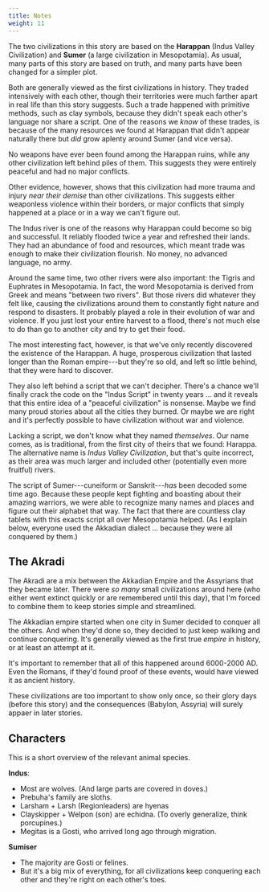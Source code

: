 ```yaml
---
title: Notes
weight: 11
---
```


The two civilizations in this story are based on the **Harappan** (Indus Valley Civilization) and **Sumer** (a large civilization in Mesopotamia). As usual, many parts of this story are based on truth, and many parts have been changed for a simpler plot.

Both are generally viewed as the first civilizations in history. They traded intensively with each other, though their territories were much farther apart in real life than this story suggests. Such a trade happened with primitive methods, such as clay symbols, because they didn't speak each other's language nor share a script. One of the reasons we _know_ of these trades, is because of the many resources we found at Harappan that didn't appear naturally there but _did_ grow aplenty around Sumer (and vice versa).

No weapons have ever been found among the Harappan ruins, while any other civilization left behind piles of them. This suggests they were entirely peaceful and had no major conflicts.

Other evidence, however, shows that this civilization had more trauma and injury _near their demise_ than other civilizations. This suggests either weaponless violence within their borders, or major conflicts that simply happened at a place or in a way we can't figure out.

The Indus river is one of the reasons why Harappan could become so big and successful. It reliably flooded twice a year and refreshed their lands. They had an abundance of food and resources, which meant trade was enough to make their civilization flourish. No money, no advanced language, no army.

Around the same time, two other rivers were also important: the Tigris and Euphrates in Mesopotamia. In fact, the word Mesopotamia is derived from Greek and means "between two rivers". But those rivers did whatever they felt like, causing the civilizations around them to constantly fight nature and respond to disasters. It probably played a role in their evolution of war and violence. If you just lost your entire harvest to a flood, there's not much else to do than go to another city and try to get their food.

The most interesting fact, however, is that we've only recently discovered the existence of the Harappan. A huge, prosperous civilization that lasted longer than the Roman empire---but they're so old, and left so little behind, that they were hard to discover. 

They also left behind a script that we can't decipher. There's a chance we'll finally crack the code on the "Indus Script" in twenty years ... and it reveals that this entire idea of a "peaceful civilization" is nonsense. Maybe we find many proud stories about all the cities they burned. Or maybe we are right and it's perfectly possible to have civilization without war and violence.

Lacking a script, we don't know what they named _themselves_. Our name comes, as is traditional, from the first city of theirs that we found: Harappa. The alternative name is _Indus Valley Civilization_, but that's quite incorrect, as their area was much larger and included other (potentially even more fruitful) rivers.

The script of Sumer---cuneiform or Sanskrit---_has_ been decoded some time ago. Because these people kept fighting and boasting about their amazing warriors, we were able to recognize many names and places and figure out their alphabet that way. The fact that there are countless clay tablets with this exacts script all over Mesopotamia helped. (As I explain below, everyone used the Akkadian dialect ... because they were all conquered by them.)

## The Akradi

The Akradi are a mix between the Akkadian Empire and the Assyrians that they became later. There were _so many_ small civilizations around here (who either went extinct quickly or are remembered until this day), that I'm forced to combine them to keep stories simple and streamlined.

The Akkadian empire started when one city in Sumer decided to conquer all the others. And when they'd done so, they decided to just keep walking and continue conquering. It's generally viewed as the first true _empire_ in history, or at least an attempt at it.

It's important to remember that all of this happened around 6000-2000 AD. Even the Romans, if they'd found proof of these events, would have viewed it as ancient history.

These civilizations are too important to show only once, so their glory days (before this story) and the consequences (Babylon, Assyria) will surely appaer in later stories.

## Characters

This is a short overview of the relevant animal species.

**Indus**:
* Most are wolves. (And large parts are covered in doves.)
* Prebuha's family are sloths.
* Larsham + Larsh (Regionleaders) are hyenas
* Clayskipper + Welpon (son) are echidna. (To overly generalize, think porcupines.)
* Megitas is a Gosti, who arrived long ago through migration.

**Sumiser**
* The majority are Gosti or felines.
* But it's a big mix of everything, for all civilizations keep conquering each other and they're right on each other's toes.